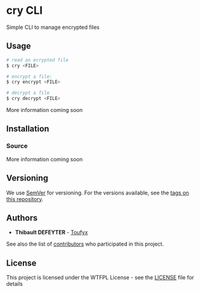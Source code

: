 
# cry CLI

Simple CLI to manage encrypted files

## Usage

``` sh
# read an ecrypted file
$ cry <FILE>

# encrypt a file:
$ cry encrypt <FILE>

# decrypt a file
$ cry decrypt <FILE>
```

More information coming soon

## Installation

### Source

More information coming soon

## Versioning

We use [SemVer](http://semver.org/) for versioning. For the versions available, see the [tags on this repository](https://github.com/Toufyx/cry/tags).

## Authors

* **Thibault DEFEYTER** - [Toufyx](https://github.com/Toufyx)

See also the list of [contributors](https://github.com/Toufyx/cry/contributors) who participated in this project.

## License

This project is licensed under the WTFPL License - see the [LICENSE](LICENSE) file for details

